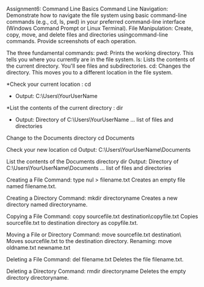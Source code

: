 Assignment6: Command Line Basics
Command Line Navigation: 
Demonstrate how to navigate the file system using basic command-line commands (e.g., cd, ls, pwd) in your preferred command-line interface (Windows Command Prompt or Linux Terminal).
File Manipulation: Create, copy, move, and delete files and directories usingcommand-line commands. 
Provide screenshots of each operation.

The three fundamental commands:
pwd: Prints the working directory. This tells you where you currently are in the file system.
ls: Lists the contents of the current directory. You'll see files and subdirectories.
cd: Changes the directory. This moves you to a different location in the file system.

*Check your current location : cd
- Output: C:\Users\YourUserName

*List the contents of the current directory : dir
- Output: Directory of C:\Users\YourUserName
... list of files and directories

Change to the Documents directory
cd Documents

Check your new location
cd
Output: C:\Users\YourUserName\Documents

List the contents of the Documents directory
dir
Output: Directory of C:\Users\YourUserName\Documents
... list of files and directories

Creating a File
Command: type nul > filename.txt Creates an empty file named filename.txt.

Creating a Directory
Command: mkdir directoryname Creates a new directory named directoryname.

Copying a File
Command: copy sourcefile.txt destination\copyfile.txt Copies sourcefile.txt to destination directory as copyfile.txt.

Moving a File or Directory
Command: move sourcefile.txt destination\ Moves sourcefile.txt to the destination directory.
Renaming: move oldname.txt newname.txt

Deleting a File
Command: del filename.txt Deletes the file filename.txt.

Deleting a Directory
Command: rmdir directoryname Deletes the empty directory directoryname.
